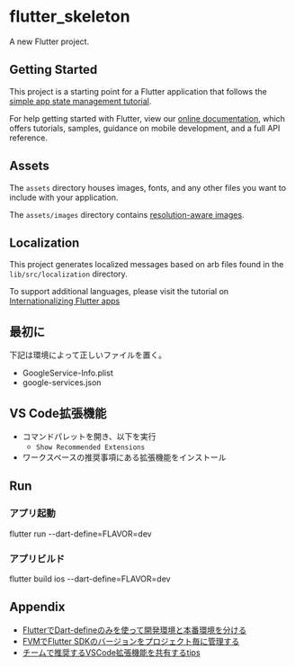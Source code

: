 # flutter_skeleton

A new Flutter project.

## Getting Started

This project is a starting point for a Flutter application that follows the
[simple app state management
tutorial](https://flutter.dev/docs/development/data-and-backend/state-mgmt/simple).

For help getting started with Flutter, view our
[online documentation](https://flutter.dev/docs), which offers tutorials,
samples, guidance on mobile development, and a full API reference.

## Assets

The `assets` directory houses images, fonts, and any other files you want to
include with your application.

The `assets/images` directory contains [resolution-aware
images](https://flutter.dev/docs/development/ui/assets-and-images#resolution-aware).

## Localization

This project generates localized messages based on arb files found in
the `lib/src/localization` directory.

To support additional languages, please visit the tutorial on
[Internationalizing Flutter
apps](https://flutter.dev/docs/development/accessibility-and-localization/internationalization)


## 最初に
下記は環境によって正しいファイルを置く。
- GoogleService-Info.plist
- google-services.json

## VS Code拡張機能
- コマンドパレットを開き、以下を実行
  - `Show Recommended Extensions`
- ワークスペースの推奨事項にある拡張機能をインストール

## Run

### アプリ起動
flutter run --dart-define=FLAVOR=dev
### アプリビルド
flutter build ios --dart-define=FLAVOR=dev

## Appendix
- [FlutterでDart-defineのみを使って開発環境と本番環境を分ける](https://zenn.dev/riscait/articles/separating-environments-in-flutter)
- [FVMでFlutter SDKのバージョンをプロジェクト毎に管理する](https://zenn.dev/riscait/articles/flutter-version-management)
- [チームで推奨するVSCode拡張機能を共有するtips](https://future-architect.github.io/articles/20200828/)

